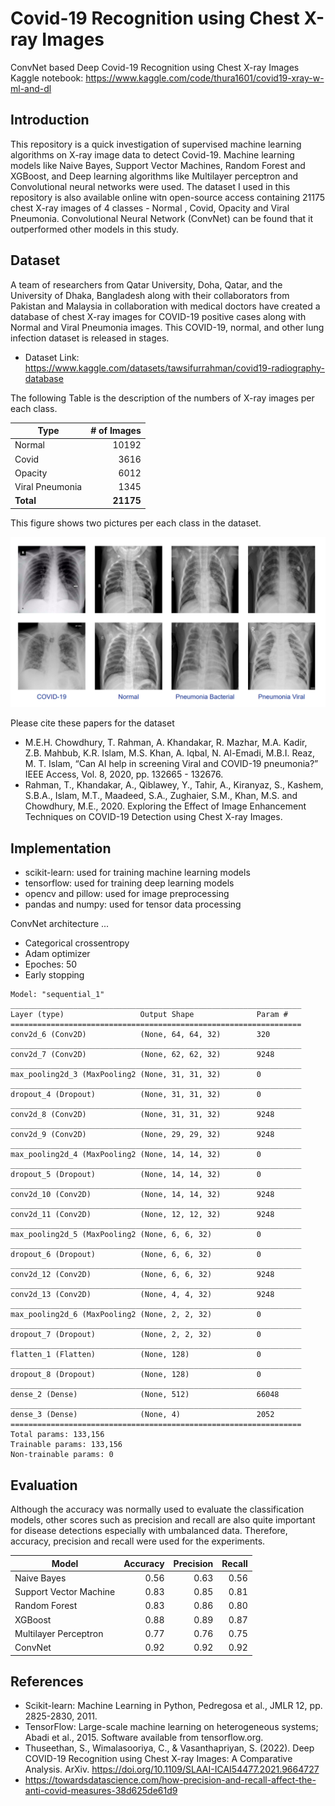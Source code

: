 # Covid-19 Recognition using Chest X-ray Images
ConvNet based Deep Covid-19 Recognition using Chest X-ray Images
<br />
Kaggle notebook: https://www.kaggle.com/code/thura1601/covid19-xray-w-ml-and-dl

## Introduction
This repository is a quick investigation of supervised machine learning algorithms on X-ray image data to detect Covid-19. Machine learning models like Naive Bayes, Support Vector Machines, Random Forest and XGBoost, and Deep learning algorithms like Multilayer perceptron and Convolutional neural networks were used. The dataset I used in this repository is also available online witn open-source access containing 21175 chest X-ray images of 4 classes - Normal , Covid, Opacity and Viral Pneumonia. Convolutional Neural Network (ConvNet) can be found that it outperformed other models in this study.

## Dataset
A team of researchers from Qatar University, Doha, Qatar, and the University of Dhaka, Bangladesh along with their collaborators from Pakistan and Malaysia in collaboration with medical doctors have created a database of chest X-ray images for COVID-19 positive cases along with Normal and Viral Pneumonia images. This COVID-19, normal, and other lung infection dataset is released in stages. 

- Dataset Link: https://www.kaggle.com/datasets/tawsifurrahman/covid19-radiography-database

The following Table is the description of the numbers of X-ray images per each class.

| Type | # of Images |
| --- | ---: |
|Normal | 10192|
|Covid | 3616|
|Opacity | 6012|
|Viral Pneumonia | 1345|
|**Total** |**21175** |

This figure shows two pictures per each class in the dataset.

 ![classes](images/xray_covid.png)

Please cite these papers for the dataset

- M.E.H. Chowdhury, T. Rahman, A. Khandakar, R. Mazhar, M.A. Kadir, Z.B. Mahbub, K.R. Islam, M.S. Khan, A. Iqbal, N. Al-Emadi, M.B.I. Reaz, M. T. Islam, “Can AI help in screening Viral and COVID-19 pneumonia?” IEEE Access, Vol. 8, 2020, pp. 132665 - 132676.
- Rahman, T., Khandakar, A., Qiblawey, Y., Tahir, A., Kiranyaz, S., Kashem, S.B.A., Islam, M.T., Maadeed, S.A., Zughaier, S.M., Khan, M.S. and Chowdhury, M.E., 2020. Exploring the Effect of Image Enhancement Techniques on COVID-19 Detection using Chest X-ray Images.

## Implementation

- scikit-learn: used for training machine learning models
- tensorflow: used for training deep learning models
- opencv and pillow: used for image preprocessing
- pandas and numpy: used for tensor data processing

ConvNet architecture ...
- Categorical crossentropy
- Adam optimizer
- Epoches: 50
- Early stopping 

```
Model: "sequential_1"
_________________________________________________________________
Layer (type)                 Output Shape              Param #   
=================================================================
conv2d_6 (Conv2D)            (None, 64, 64, 32)        320       
_________________________________________________________________
conv2d_7 (Conv2D)            (None, 62, 62, 32)        9248      
_________________________________________________________________
max_pooling2d_3 (MaxPooling2 (None, 31, 31, 32)        0         
_________________________________________________________________
dropout_4 (Dropout)          (None, 31, 31, 32)        0         
_________________________________________________________________
conv2d_8 (Conv2D)            (None, 31, 31, 32)        9248      
_________________________________________________________________
conv2d_9 (Conv2D)            (None, 29, 29, 32)        9248      
_________________________________________________________________
max_pooling2d_4 (MaxPooling2 (None, 14, 14, 32)        0         
_________________________________________________________________
dropout_5 (Dropout)          (None, 14, 14, 32)        0         
_________________________________________________________________
conv2d_10 (Conv2D)           (None, 14, 14, 32)        9248      
_________________________________________________________________
conv2d_11 (Conv2D)           (None, 12, 12, 32)        9248      
_________________________________________________________________
max_pooling2d_5 (MaxPooling2 (None, 6, 6, 32)          0         
_________________________________________________________________
dropout_6 (Dropout)          (None, 6, 6, 32)          0         
_________________________________________________________________
conv2d_12 (Conv2D)           (None, 6, 6, 32)          9248      
_________________________________________________________________
conv2d_13 (Conv2D)           (None, 4, 4, 32)          9248      
_________________________________________________________________
max_pooling2d_6 (MaxPooling2 (None, 2, 2, 32)          0         
_________________________________________________________________
dropout_7 (Dropout)          (None, 2, 2, 32)          0         
_________________________________________________________________
flatten_1 (Flatten)          (None, 128)               0         
_________________________________________________________________
dropout_8 (Dropout)          (None, 128)               0         
_________________________________________________________________
dense_2 (Dense)              (None, 512)               66048     
_________________________________________________________________
dense_3 (Dense)              (None, 4)                 2052      
=================================================================
Total params: 133,156
Trainable params: 133,156
Non-trainable params: 0
```

## Evaluation

Although the accuracy was normally used to evaluate the classification models, other scores such as precision and recall are also quite important for disease detections especially with umbalanced data. Therefore, accuracy, precision and recall were used for the experiments.

| Model | Accuracy | Precision | Recall |
| --- | ---: | ---: | ---: |
| Naive Bayes | 0.56 | 0.63 | 0.56 |
| Support Vector Machine | 0.83 | 0.85 | 0.81 |
| Random Forest | 0.83 | 0.86 | 0.80 |
| XGBoost | 0.88 | 0.89 | 0.87 |
| Multilayer Perceptron | 0.77 | 0.76 | 0.75 |
| ConvNet | 0.92 | 0.92 | 0.92 |

## References
- Scikit-learn: Machine Learning in Python, Pedregosa et al., JMLR 12, pp. 2825-2830, 2011.
- TensorFlow: Large-scale machine learning on heterogeneous systems; Abadi et al., 2015. Software available from tensorflow.org.
- Thuseethan, S., Wimalasooriya, C., & Vasanthapriyan, S. (2022). Deep COVID-19 Recognition using Chest X-ray Images: A Comparative Analysis. ArXiv. https://doi.org/10.1109/SLAAI-ICAI54477.2021.9664727 
- https://towardsdatascience.com/how-precision-and-recall-affect-the-anti-covid-measures-38d625de61d9
